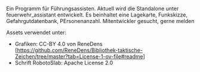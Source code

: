 Ein Programm für Führungsassisten. Aktuell wird die Standalone unter feuerwehr_assistant entwickelt.
Es beinhaltet eine Lagekarte, Funkskizze, Gefahrgutdatenbank, PErsonenanzahl.
Mitentwickler gesucht, gerne melden

Assets verwendet unter:
- Grafiken: CC-BY 4.0 von ReneDens [https://github.com/ReneDens/Bibliothek-taktische-Zeichen/tree/master?tab=License-1-ov-file#readme]
- Schrift RobotoSlab: Apache License 2.0
